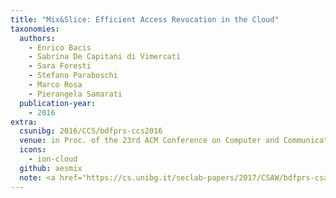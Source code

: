 ```yaml
---
title: "Mix&Slice: Efficient Access Revocation in the Cloud"
taxonomies:
  authors:
    - Enrico Bacis
    - Sabrina De Capitani di Vimercati
    - Sara Foresti
    - Stefano Paraboschi
    - Marco Rosa
    - Pierangela Samarati
  publication-year:
    - 2016
extra:
  csunibg: 2016/CCS/bdfprs-ccs2016
  venue: in Proc. of the 23rd ACM Conference on Computer and Communication Security (CCS), Vienna, Austria, October 24-28, 2016
  icons:
    - ion-cloud
  github: aesmix
  note: <a href="https://cs.unibg.it/seclab-papers/2017/CSAW/bdfprs-csaw2017-poster.pdf">Poster</a><br/><u>CSAW 2017 Applied Research Competition Finalist</u>
---
```

